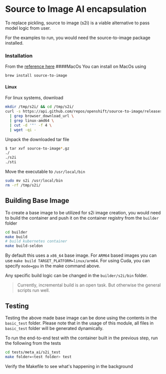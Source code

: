 # Source to Image AI encapsulation

To replace pickling, source to image (s2i) is a viable alternative to pass model logic from user. 

For the examples to run, you would need the source-to-image package installed. 

### Installation
From the [reference here](https://github.com/openshift/source-to-image#installation)
####MacOs
You can install on MacOs using
```bash
brew install source-to-image
```
#### Linux
For linux systems, download
```bash
mkdir /tmp/s2i/ && cd /tmp/s2i/ 
curl -s https://api.github.com/repos/openshift/source-to-image/releases/latest \
  | grep browser_download_url \
  | grep linux-amd64 \
  | cut -d '"' -f 4 \
  | wget -qi -
```
Unpack the downloaded tar file
```bash
$ tar xvf source-to-image*.gz
./
./s2i
./sti
```
Move the executable to `/usr/local/bin`
```bash
sudo mv s2i /usr/local/bin
rm -rf /tmp/s2i/
```
## Building Base Image
To create a base image to be utilized for s2i image creation, you would need to build the container and push it on the container registry from the `builder` folder
```bash
cd builder
make build
# build kubernetes container
make build-seldon
```
By default this uses a `x86_64` base image. For `ARM64` based images you can use `make build TARGET_PLATFORM=linux/arm64`. For using Cuda, you can specify `mode=gpu` in the make command above.

Any specific build logic can be changed in the `builder/s2i/bin` folder. 

> Currently, incremental build is an open task. But otherwise the general scripts run well.

## Testing
Testing the above made base image can be done using the contents in the `basic_test` folder. Please note that in the usage of this module, all files in `basic_test` folder will be generated dynamically.

To run the end-to-end test with the container built in the previous step, run the following from the tests
```bash
cd tests/meta_ai/s2i_test
make folder=<test folder> test
```
Verify the Makefile to see what's happening in the background
